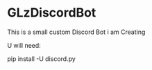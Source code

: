 # GLzDiscordBot

This is a small custom Discord Bot i am Creating

U will need:
  
  pip install -U discord.py
